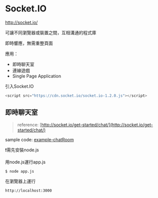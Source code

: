 # Socket.IO

http://socket.io/

可讓不同瀏覽器或裝置之間，互相溝通的程式庫

即時響應，無需重整頁面

應用：
 * 即時聊天室
 * 連線遊戲
 * Single Page Application

引入Socket.IO
``` javascript
<script src="https://cdn.socket.io/socket.io-1.2.0.js"></script>
```
## 即時聊天室

>reference: [http://socket.io/get-started/chat/](http://socket.io/get-started/chat/)

sample code: [example-chatRoom](https://github.com/krmfla/research-lab/tree/master/socket-io/sample-chatRoom)

:exclamation:需先安裝node.js

用node.js運行app.js
```
$ node app.js
```
在瀏覽器上運行
```
http://localhost:3000
```
